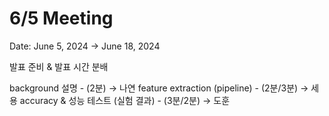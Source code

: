 # 6/5 Meeting

Date: June 5, 2024 → June 18, 2024

발표 준비 & 발표 시간 분배

background 설명 - (2분) → 나연
feature extraction (pipeline) - (2분/3분) → 세용
accuracy & 성능 테스트 (실험 결과) -  (3분/2분) → 도훈